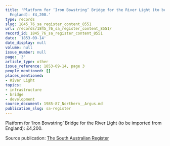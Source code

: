 ```yaml
---
title: 'Platform for ‘Iron Bowstring’ Bridge for the River Light (to be imported from
  England): £4,200.'
type: records
slug: 1845_76_sa_register_content_8551
url: /records/1845_76_sa_register_content_8551/
record_id: 1845_76_sa_register_content_8551
date: '1853-09-14'
date_display: null
volume: null
issue_number: null
page: '3'
article_type: other
issue_reference: 1853-09-14, page 3
people_mentioned: []
places_mentioned:
- River Light
topics:
- infrastructure
- bridge
- development
source_document: 1985-87_Northern__Argus.md
publication_slug: sa-register
---
```


Platform for ‘Iron Bowstring’ Bridge for the River Light (to be imported from England): £4,200.

Source publication: [The South Australian Register](/publications/sa-register/)

